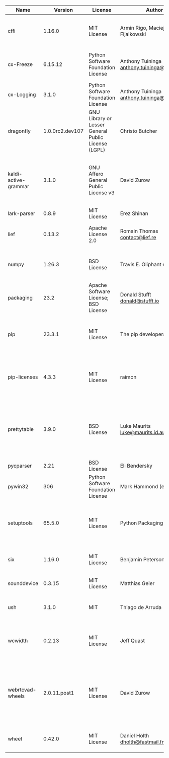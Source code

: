 | Name                 | Version         | License                                             | Author                                        | URL                                            | Description                                                                                           |
|----------------------|-----------------|-----------------------------------------------------|-----------------------------------------------|------------------------------------------------|-------------------------------------------------------------------------------------------------------|
| cffi                 | 1.16.0          | MIT License                                         | Armin Rigo, Maciej Fijalkowski                | http://cffi.readthedocs.org                    | Foreign Function Interface for Python calling C code.                                                 |
| cx-Freeze            | 6.15.12         | Python Software Foundation License                  | Anthony Tuininga <anthony.tuininga@gmail.com> | https://github.com/marcelotduarte/cx_Freeze    | Create standalone executables from Python scripts                                                     |
| cx-Logging           | 3.1.0           | Python Software Foundation License                  | Anthony Tuininga <anthony.tuininga@gmail.com> | https://github.com/anthony-tuininga/cx_Logging | Python and C interfaces for logging                                                                   |
| dragonfly            | 1.0.0rc2.dev107 | GNU Library or Lesser General Public License (LGPL) | Christo Butcher                               | https://github.com/dictation-toolbox/dragonfly | Speech recognition extension library                                                                  |
| kaldi-active-grammar | 3.1.0           | GNU Affero General Public License v3                | David Zurow                                   | https://github.com/daanzu/kaldi-active-grammar | Kaldi speech recognition with grammars that can be set active/inactive dynamically at decode-time     |
| lark-parser          | 0.8.9           | MIT License                                         | Erez Shinan                                   | https://github.com/erezsh/lark                 | a modern parsing library                                                                              |
| lief                 | 0.13.2          | Apache License 2.0                                  | Romain Thomas <contact@lief.re>               | https://lief-project.github.io/                | Library to instrument executable formats                                                              |
| numpy                | 1.26.3          | BSD License                                         | Travis E. Oliphant et al.                     | https://numpy.org                              | Fundamental package for array computing in Python                                                     |
| packaging            | 23.2            | Apache Software License; BSD License                | Donald Stufft <donald@stufft.io>              | https://github.com/pypa/packaging              | Core utilities for Python packages                                                                    |
| pip                  | 23.3.1          | MIT License                                         | The pip developers                            | https://pip.pypa.io/                           | The PyPA recommended tool for installing Python packages.                                             |
| pip-licenses         | 4.3.3           | MIT License                                         | raimon                                        | https://github.com/raimon49/pip-licenses       | Dump the software license list of Python packages installed with pip.                                 |
| prettytable          | 3.9.0           | BSD License                                         | Luke Maurits <luke@maurits.id.au>             | https://github.com/jazzband/prettytable        | A simple Python library for easily displaying tabular data in a visually appealing ASCII table format |
| pycparser            | 2.21            | BSD License                                         | Eli Bendersky                                 | https://github.com/eliben/pycparser            | C parser in Python                                                                                    |
| pywin32              | 306             | Python Software Foundation License                  | Mark Hammond (et al)                          | https://github.com/mhammond/pywin32            | Python for Window Extensions                                                                          |
| setuptools           | 65.5.0          | MIT License                                         | Python Packaging Authority                    | https://github.com/pypa/setuptools             | Easily download, build, install, upgrade, and uninstall Python packages                               |
| six                  | 1.16.0          | MIT License                                         | Benjamin Peterson                             | https://github.com/benjaminp/six               | Python 2 and 3 compatibility utilities                                                                |
| sounddevice          | 0.3.15          | MIT License                                         | Matthias Geier                                | http://python-sounddevice.readthedocs.io/      | Play and Record Sound with Python                                                                     |
| ush                  | 3.1.0           | MIT                                                 | Thiago de Arruda                              | https://github.com/tarruda/python-ush          | Powerful API for invoking with external commands                                                      |
| wcwidth              | 0.2.13          | MIT License                                         | Jeff Quast                                    | https://github.com/jquast/wcwidth              | Measures the displayed width of unicode strings in a terminal                                         |
| webrtcvad-wheels     | 2.0.11.post1    | MIT License                                         | David Zurow                                   | https://github.com/daanzu/py-webrtcvad-wheels  | Python interface to the Google WebRTC Voice Activity Detector (VAD) [released with binary wheels!]    |
| wheel                | 0.42.0          | MIT License                                         | Daniel Holth <dholth@fastmail.fm>             | https://github.com/pypa/wheel                  | A built-package format for Python                                                                     |
